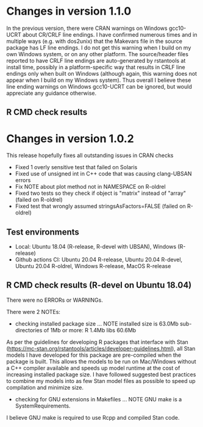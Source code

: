 # Changes in version 1.1.0

In the previous version, there were CRAN warnings on Windows gcc10-UCRT about CR/CRLF line endings.
I have confirmed numerous times and in multiple ways (e.g. with dos2unix) that the Makevars file in the source package has LF line endings.
I do not get this warning when I build on my own Windows system, or on any other platform.
The source/header files reported to have CRLF line endings are auto-generated by rstantools at install time, possibly in a platform-specific way that results in CRLF line endings only when built on Windows (although again, this warning does not appear when I build on my Windows system).
Thus overall I believe these line ending warnings on Windows gcc10-UCRT can be ignored, but would appreciate any guidance otherwise.

## R CMD check results

# Changes in version 1.0.2

This release hopefully fixes all outstanding issues in CRAN checks

* Fixed 1 overly sensitive test that failed on Solaris
* Fixed use of unsigned int in C++ code that was causing clang-UBSAN errors
* Fix NOTE about plot method not in NAMESPACE on R-oldrel
* Fixed two tests so they check if object is "matrix" instead of "array" (failed on R-oldrel)
* Fixed test that wrongly assumed stringsAsFactors=FALSE (failed on R-oldrel)

## Test environments

* Local: Ubuntu 18.04 (R-release, R-devel with UBSAN), Windows (R-release)
* Github actions CI: Ubuntu 20.04 R-release, Ubuntu 20.04 R-devel, 
  Ubuntu 20.04 R-oldrel, Windows R-release, MacOS R-release

## R CMD check results (R-devel on Ubuntu 18.04)

There were no ERRORs or WARNINGs. 

There were 2 NOTEs:

* checking installed package size ... NOTE
  installed size is 63.0Mb
  sub-directories of 1Mb or more:
    R      1.4Mb
    libs  60.6Mb

As per the guidelines for developing R packages that interface with Stan (https://mc-stan.org/rstantools/articles/developer-guidelines.html), all Stan models I have developed for this package are pre-compiled when the package is built. This allows the models to be run on Mac/Windows without a C++ compiler available and speeds up model runtime at the cost of increasing installed package size. I have followed suggested best practices to combine my models into as few Stan model files as possible to speed up compilation and minimize size.

* checking for GNU extensions in Makefiles ... NOTE
  GNU make is a SystemRequirements.

I believe GNU make is required to use Rcpp and compiled Stan code.
